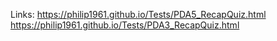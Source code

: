 Links:
https://philip1961.github.io/Tests/PDA5_RecapQuiz.html
https://philip1961.github.io/Tests/PDA3_RecapQuiz.html
